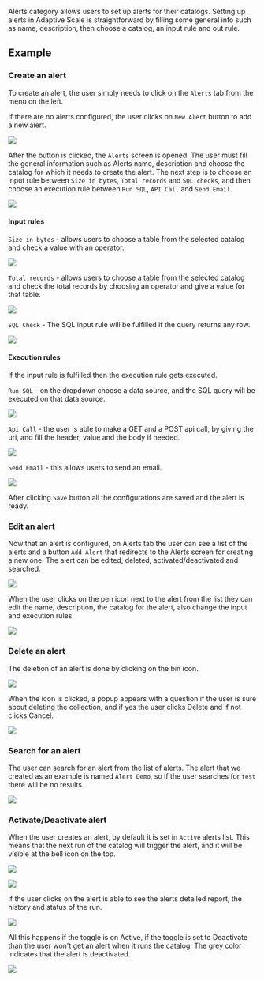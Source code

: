 Alerts category allows users to set up alerts for their catalogs. Setting up alerts in Adaptive Scale is straightforward by filling some general info such as name, description, then choose a catalog, an input rule and out rule.

## Example

### Create an alert

To create an alert, the user simply needs to click on the `Alerts` tab from the menu on the left. 

If there are no alerts configured, the user clicks on `New Alert` button to add a new alert.

![](../images/alerts/addAlert.png)

After the button is clicked, the `Alerts` screen is opened. The user must fill the general information such as Alerts name, description and choose the catalog for which it needs to create the alert. 
The next step is to choose an input rule between `Size in bytes`, `Total records` and `SQL checks`, and then choose an execution rule between `Run SQL`, `API Call` and `Send Email`.

![](../images/alerts/alertscreen.png)

#### Input rules

`Size in bytes` - allows users to choose a table from the selected catalog and check a value with an operator.

![](../images/alerts/sizeInBytes.png)

`Total records` - allows users to choose a table from the selected catalog and check the total records by choosing an operator and give a value for that table.

![](../images/alerts/totalRecords.png)

`SQL Check` - The SQL input rule will be fulfilled if the query returns any row.

![](../images/alerts/sqlCheck.png)

#### Execution rules
If the input rule is fulfilled then the execution rule gets executed.

`Run SQL` - on the dropdown choose a data source, and the SQL query will be executed on that data source.

![](../images/alerts/runSql.png)

`Api Call` - the user is able to make a GET and a POST api call, by giving the uri, and fill the header, value and the body if needed.

![](../images/alerts/apiCall.png)

`Send Email` - this allows users to send an email.

![](../images/alerts/sendEmail.png)

After clicking `Save` button all the configurations are saved and the alert is ready.


### Edit an alert

Now that an alert is configured, on Alerts tab the user can see a list of the alerts and a button `Add Alert` that redirects to the Alerts screen for creating a new one. The alert can be edited, deleted, activated/deactivated and searched.

![](../images/alerts/alertsList.png)

When the user clicks on the pen icon next to the alert from the list they can edit the name, description, the catalog for the alert, also change the input and execution rules.

![](../images/alerts/editalert.png)

### Delete an alert

The deletion of an alert is done by clicking on the bin icon.

![](../images/alerts/deletealert.png)

When the icon is clicked, a popup appears with a question if the user is sure about deleting the collection, and if yes the user clicks Delete and if not clicks Cancel.

![](../images/alerts/deletealertquesstion.png)

### Search for an alert

The user can search for an alert from the list of alerts. The alert that we created as an example is named `Alert Demo`, so if the user searches for `test` there will be no results.

![](../images/alerts/searchalert.png)

### Activate/Deactivate alert

When the user creates an alert, by default it is set in `Active` alerts list. This means that the next run of the catalog will trigger the alert, and it will be visible at the bell icon on the top.

![](../images/alerts/notification.png)

![](../images/alerts/alertNotification.png)

If the user clicks on the alert is able to see the alerts detailed report, the history and status of the run.

![](../images/alerts/alertReport.png)

All this happens if the toggle is on Active, if the toggle is set to Deactivate than the user won't get an alert when it runs the catalog. The grey color indicates that the alert is deactivated.

![](../images/alerts/deactiveAlert.png)
